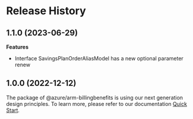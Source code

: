 # Release History
    
## 1.1.0 (2023-06-29)
    
**Features**

  - Interface SavingsPlanOrderAliasModel has a new optional parameter renew
    
    
## 1.0.0 (2022-12-12)

The package of @azure/arm-billingbenefits is using our next generation design principles. To learn more, please refer to our documentation [Quick Start](https://aka.ms/js-track2-quickstart).
